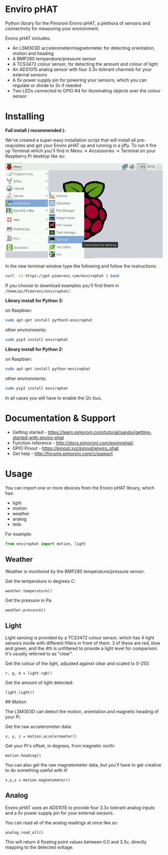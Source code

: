 # Enviro pHAT

Python library for the Pimoroni Enviro pHAT, a plethora of sensors and connectivity for measuring your environment.

Enviro pHAT includes:

* An LSM303D accelerometer/magnetometer for detecting orientation, motion and heading
* A BMP280 temperature/pressure sensor
* A TCS3472 colour sensor, for detecting the amount and colour of light
* An ADS1015 analog sensor with four 3.3v tolerant channels for your external sensors
* A 5v power supply pin for powering your sensors, which you can regulate or divide to 3v if needed
* Two LEDs connected to GPIO #4 for illuminating objects over the colour sensor

# Installing

**Full install ( recommended ):**

We've created a super-easy installation script that will install all pre-requisites and get your Enviro pHAT up and running in a jiffy. To run it fire up Terminal which you'll find in Menu -> Accessories -> Terminal on your Raspberry Pi desktop like so:

![Finding the terminal](terminal.jpg)

In the new terminal window type the following and follow the instructions:

```bash
curl -sS https://get.pimoroni.com/envirophat | bash
```

If you choose to download examples you'll find them in `/home/pi/Pimoroni/envirophat/`.

**Library install for Python 3:**

on Raspbian:

```bash
sudo apt-get install python3-envirophat
```
other environments: 

```bash
sudo pip3 install envirophat
```

**Library install for Python 2:**

on Raspbian:

```bash
sudo apt-get install python-envirophat
```
other environments: 

```bash
sudo pip2 install envirophat
```

In all cases you will have to enable the i2c bus.

# Documentation & Support

* Getting started - https://learn.pimoroni.com/tutorial/sandyj/getting-started-with-enviro-phat
* Function reference - http://docs.pimoroni.com/envirophat/
* GPIO Pinout - https://pinout.xyz/pinout/enviro_phat
* Get help - http://forums.pimoroni.com/c/support

# Usage

You can import one or more devices from the Enviro pHAT library, which has:

* light
* motion
* weather
* analog
* leds

For example:

```python
from envirophat import motion, light
```

## Weather

Weather is monitored by the BMP280 temperature/pressure sensor.

Get the temperature in degrees C:

```
weather.temperature()
```

Get the pressure in Pa:

```
weather.pressure()
```

## Light

Light sensing is provided by a TCS3472 colour sensor, which has 4 light sensors inside with different filters in front of them. 3 of these are red, blue and green, and the 4th is unfiltered to provide a light level for comparison. It's usually referred to as "clear".

Get the colour of the light, adjusted against clear and scaled to 0-255:

```
r, g, b = light.rgb()
```

Get the amount of light detected:

```
light.light()
```

## Motion

The LSM303D can detect the motion, orientation and magnetic heading of your Pi.

Get the raw accelerometer data:

```
x, y, z = motion.accelerometer()
```

Get your Pi's offset, in degrees, from magnetic north:

```
motion.heading()
```

You can also get the raw magnetometer data, but you'll have to get creative
to do something useful with it!

```
x,y,z = motion.magnetometer()
```

## Analog

Enviro pHAT uses an ADS1015 to provide four 3.3v tolerant analog inputs and a 5v power supply pin for your external sensors.

You can read all of the analog readings at once like so:

```
analog.read_all()
```

This will return 4 floating point values between 0.0 and 3.3v, directly mapping to the detected voltage.
